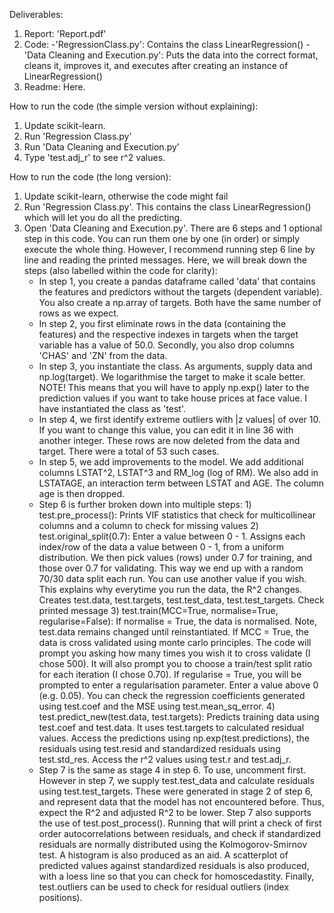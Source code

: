 Deliverables:
1) Report: 'Report.pdf'
2) Code: 
		-'RegressionClass.py': Contains the class LinearRegression() 
    -'Data Cleaning and Execution.py': Puts the data into the correct format, cleans it, improves it, and executes after creating
    an instance of LinearRegression()
3) Readme: Here.

How to run the code (the simple version without explaining):
1) Update scikit-learn.
2) Run 'Regression Class.py'
3) Run 'Data Cleaning and Execution.py'
4) Type 'test.adj_r' to see r^2 values. 

How to run the code (the long version):
1) Update scikit-learn, otherwise the code might fail
2) Run 'Regression Class.py'. This contains the class LinearRegression() which will let you do all the predicting.
3) Open 'Data Cleaning and Execution.py'. There are 6 steps and 1 optional step in this code. You can run them one by one (in order) or 
	 simply execute the whole thing. However, I recommend running step 6 line by line and reading the printed messages.
	 Here, we will break down the steps (also labelled within the code for clarity):
	 - In step 1, you create a pandas dataframe called 'data' that contains the features and predictors without the targets (dependent
	 			variable). You also create a np.array of targets. Both have the same number of rows as we expect.
	 - In step 2, you first eliminate rows in the data (containing the features) and the respective indexes in targets when the target
	 			variable has a value of 50.0. Secondly, you also drop columns 'CHAS' and 'ZN' from the data.
	 - In step 3, you instantiate the class. As arguments, supply data and np.log(target). We logarithmise the target to make it
	 			scale better. NOTE! This means that you will have to apply np.exp() later to the prediction values if you want to take house
				prices at face value. I have instantiated the class as 'test'. 
	 - In step 4, we first identify extreme outliers with |z values| of over 10. If you want to change this value, you can edit it in line 
	 	 36 with another integer. These rows are now deleted from the data and target. There were a total of 53 such cases.
	 - In step 5, we add improvements to the model. We add additional columns LSTAT^2, LSTAT^3 and RM_log (log of RM). We also add in 
	 	 LSTATAGE, an interaction term between LSTAT and AGE. The column age is then dropped.
	 - Step 6 is further broken down into multiple steps:
	 			1) test.pre_process(): Prints VIF statistics that check for multicollinear columns and a column to check for missing values
				2) test.original_split(0.7): Enter a value between 0 - 1. Assigns each index/row of the data a value between 0 - 1, from a 
				   uniform distribution. We then pick values (rows) under 0.7 for training, and those over 0.7 for validating. This way we end
					 up with a random 70/30 data split each run. You can use another value if you wish. This explains why everytime you run the 
					 data, the R^2 changes. Creates test.data, test.targets, test.test_data, test.test_targets. Check printed message
				3) test.train(MCC=True, normalise=True, regularise=False): If normalise = True, the data is normalised. Note, test.data
				   remains changed until reinstantiated. If MCC = True, the data is cross validated using monte carlo principles. The code
					 will prompt you asking how many times you wish it to cross validate (I chose 500). It will also prompt you to choose a
					 train/test split ratio for each iteration (I chose 0.70). If regularise = True, you will be prompted to enter a 
					 regularisation parameter. Enter a value above 0 (e.g. 0.05). You can check the regression coefficients generated using
					 test.coef and the MSE using test.mean_sq_error.
				4) test.predict_new(test.data, test.targets): Predicts training data using test.coef and test.data. It uses test.targets to 
					 calculated residual values. Access the predictions using np.exp(test.predictions), the residuals using test.resid and
					 standardized residuals using test.std_res. Access the r^2 values using test.r and test.adj_r.
   - Step 7 is the same as stage 4 in step 6. To use, uncomment first. However in step 7, we supply test.test_data and calculate 
	   residuals using test.test_targets. These were generated in stage 2 of step 6, and represent data that the model has not 
		 encountered before. Thus, expect the R^2 and adjusted R^2 to be lower. Step 7 also supports the use of test.post_process().
		 Running that will print a check of first order autocorrelations between residuals, and check if standardized residuals are
		 normally distributed using the Kolmogorov-Smirnov test. A histogram is also produced as an aid. A scatterplot of 
		 predicted values against standardized residuals is also produced, with a loess line so that you can check for homoscedastity.
		 Finally, test.outliers can be used to check for residual outliers (index positions).
			
					
